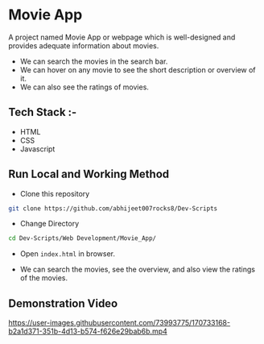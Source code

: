 # Movie App

A project named Movie App or webpage which is well-designed and provides adequate information about movies.
* We can search the movies in the search bar.
* We can hover on any movie to see the short description or overview of it.
* We can also see the ratings of movies.

## Tech Stack :-

- HTML
- CSS
- Javascript

## Run Local and Working Method

* Clone this repository

```bash
git clone https://github.com/abhijeet007rocks8/Dev-Scripts
```

* Change Directory

```bash
cd Dev-Scripts/Web Development/Movie_App/
```

* Open `index.html` in browser.

* We can search the movies, see the overview, and also view the ratings of the movies.

## Demonstration Video
https://user-images.githubusercontent.com/73993775/170733168-b2a1d371-351b-4d13-b574-f626e29bab6b.mp4

